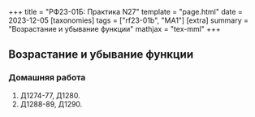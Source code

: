 +++
title = "РФ23-01Б: Практика N27"
template = "page.html"
date = 2023-12-05
[taxonomies]
tags = ["rf23-01b", "MA1"]
[extra]
summary = "Возрастание и убывание функции"
mathjax = "tex-mml"
+++

<!-- more -->
## Возрастание и убывание функции

### Домашняя работа

1. Д1274-77, Д1280.
2. Д1288-89, Д1290.



